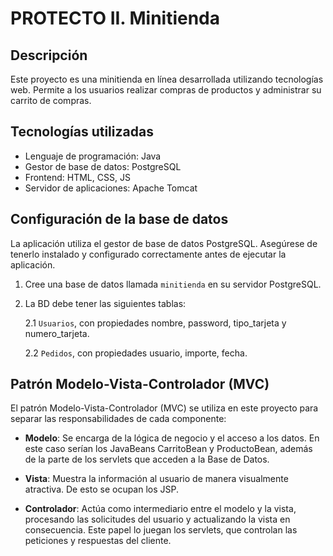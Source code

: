 # PROTECTO II. Minitienda

## Descripción
Este proyecto es una minitienda en línea desarrollada utilizando tecnologías web. Permite a los usuarios realizar compras de productos y administrar su carrito de compras.

## Tecnologías utilizadas
- Lenguaje de programación: Java
- Gestor de base de datos: PostgreSQL
- Frontend: HTML, CSS, JS
- Servidor de aplicaciones: Apache Tomcat

## Configuración de la base de datos
La aplicación utiliza el gestor de base de datos PostgreSQL. Asegúrese de tenerlo instalado y configurado correctamente antes de ejecutar la aplicación.

1. Cree una base de datos llamada `minitienda` en su servidor PostgreSQL.
2. La BD debe tener las siguientes tablas:

    2.1 `Usuarios`, con propiedades nombre, password, tipo_tarjeta y numero_tarjeta.

    2.2 `Pedidos`, con propiedades usuario, importe, fecha.

## Patrón Modelo-Vista-Controlador (MVC)

El patrón Modelo-Vista-Controlador (MVC) se utiliza en este proyecto para separar las responsabilidades de cada componente:

- **Modelo**: Se encarga de la lógica de negocio y el acceso a los datos. En este caso serían los JavaBeans CarritoBean y ProductoBean, además de la parte de los servlets que acceden a la Base de Datos. 

- **Vista**: Muestra la información al usuario de manera visualmente atractiva. De esto se ocupan los JSP.
- **Controlador**: Actúa como intermediario entre el modelo y la vista, procesando las solicitudes del usuario y actualizando la vista en consecuencia. Este papel lo juegan los servlets, que controlan las peticiones y respuestas del cliente.

